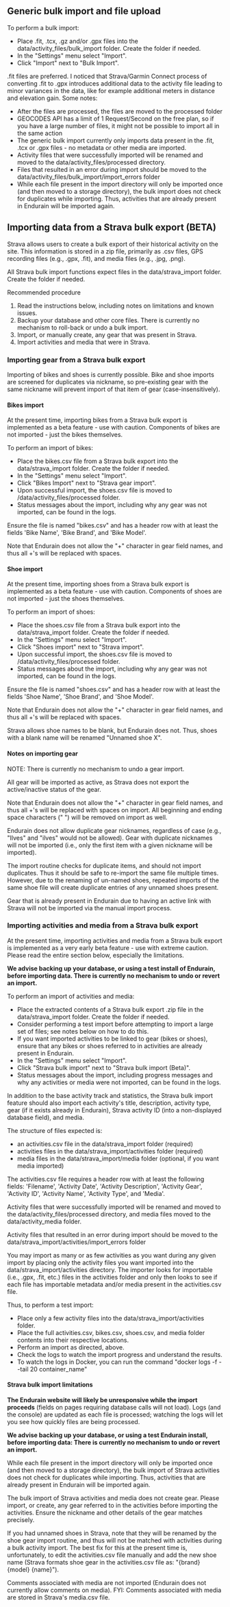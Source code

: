 ## Generic bulk import and file upload

To perform a bulk import:
- Place .fit, .tcx, .gz and/or .gpx files into the data/activity_files/bulk_import folder. Create the folder if needed.
- In the "Settings" menu select "Import".
- Click "Import" next to "Bulk Import".

.fit files are preferred. I noticed that Strava/Garmin Connect process of converting .fit to .gpx introduces additional data to the activity file leading to minor variances in the data, like for example additional 
meters in distance and elevation gain. Some notes:

- After the files are processed, the files are moved to the processed folder
- GEOCODES API has a limit of 1 Request/Second on the free plan, so if you have a large number of files, it might not be possible to import all in the same action
- The generic bulk import currently only imports data present in the .fit, .tcx or .gpx files - no metadata or other media are imported.
- Activity files that were successfully imported will be renamed and moved to the data/activity_files/processed directory.
- Files that resulted in an error during import should be moved to the data/activity_files/bulk_import/import_errors folder
- While each file present in the import directory will only be imported once (and then moved to a storage directory), the bulk import does not check for duplicates while importing. Thus, activities that are already present in Endurain will be imported again.


## Importing data from a Strava bulk export (BETA)

Strava allows users to create a bulk export of their historical activity on the site.  This information is stored in a zip file, primarily as .csv files, GPS recording files (e.g., .gpx, .fit), and media files (e.g., .jpg, .png).

All Strava bulk import functions expect files in the data/strava_import folder. Create the folder if needed.

Recommended procedure
1. Read the instructions below, including notes on limitations and known issues.
2. Backup your database and other core files.  There is currently no mechanism to roll-back or undo a bulk import.
3. Import, or manually create, any gear that was present in Strava.
4. Import activities and media that were in Strava.

### Importing gear from a Strava bulk export

Importing of bikes and shoes is currently possible. Bike and shoe imports are screened for duplicates via nickname, so pre-existing gear with the same nickname will prevent import of that item of gear (case-insensitively).

#### Bikes import

At the present time, importing bikes from a Strava bulk export is implemented as a beta feature - use with caution.  Components of bikes are not imported - just the bikes themselves. 

To perform an import of bikes: 
- Place the bikes.csv file from a Strava bulk export into the data/strava_import folder. Create the folder if needed.
- In the "Settings" menu select "Import".
- Click "Bikes Import" next to "Strava gear import".
- Upon successful import, the shoes.csv file is moved to /data/activity_files/processed folder.
- Status messages about the import, including why any gear was not imported, can be found in the logs.

Ensure the file is named "bikes.csv" and has a header row with at least the fields 'Bike Name', 'Bike Brand', and 'Bike Model'.

Note that Endurain does not allow the "+" character in gear field names, and thus all +'s will be replaced with spaces.

#### Shoe import

At the present time, importing shoes from a Strava bulk export is implemented as a beta feature - use with caution.  Components of shoes are not imported - just the shoes themselves. 

To perform an import of shoes: 
- Place the shoes.csv file from a Strava bulk export into the data/strava_import folder. Create the folder if needed.
- In the "Settings" menu select "Import".
- Click "Shoes import" next to "Strava import".
- Upon successful import, the shoes.csv file is moved to /data/activity_files/processed folder.
- Status messages about the import, including why any gear was not imported, can be found in the logs.

Ensure the file is named "shoes.csv" and has a header row with at least the fields 'Shoe Name', 'Shoe Brand', and 'Shoe Model'.

Note that Endurain does not allow the "+" character in gear field names, and thus all +'s will be replaced with spaces.

Strava allows shoe names to be blank, but Endurain does not. Thus, shoes with a blank name will be renamed "Unnamed shoe X".

#### Notes on importing gear

NOTE: There is currently no mechanism to undo a gear import.

All gear will be imported as active, as Strava does not export the active/inactive status of the gear.

Note that Endurain does not allow the "+" character in gear field names, and thus all +'s will be replaced with spaces on import.  All beginning and ending space characters (" ") will be removed on import as well.

Endurain does not allow duplicate gear nicknames, regardless of case (e.g., "Ilves" and "ilves" would not be allowed). Gear with duplicate nicknames will not be imported (i.e., only the first item with a given nickname will be imported).

The import routine checks for duplicate items, and should not import duplicates. Thus it should be safe to re-import the same file multiple times. However, due to the renaming of un-named shoes, repeated imports of the same shoe file will create duplicate entries of any unnamed shoes present. 

Gear that is already present in Endurain due to having an active link with Strava will not be imported via the manual import process.

### Importing activities and media from a Strava bulk export

At the present time, importing activities and media from a Strava bulk export is implemented as a very early beta feature - use with extreme caution.  Please read the entire section below, especially the limitations.

**We advise backing up your database, or using a test install of Endurain, before importing data.  There is currently no mechanism to undo or revert an import.**

To perform an import of activities and media: 
- Place the extracted contents of a Strava bulk export .zip file in the data/strava_import folder. Create the folder if needed. 
- Consider performing a test import before attempting to import a large set of files; see notes below on how to do this.
- If you want imported activities to be linked to gear (bikes or shoes), ensure that any bikes or shoes referred to in activities are already present in Endurain. 
- In the "Settings" menu select "Import".
- Click "Strava bulk import" next to "Strava bulk import (Beta)".
- Status messages about the import, including progress messages and why any activities or media were not imported, can be found in the logs.

In addition to the base activity track and statistics, the Strava bulk import feature should also import each activity's title, description, activity type, gear (if it exists already in Endurain), Strava activity ID (into a non-displayed database field), and media. 

The structure of files expected is:
- an activities.csv file in the data/strava_import folder (required)
- activities files in the data/strava_import/activities folder (required)
- media files in the data/strava_import/media folder (optional, if you want media imported)

The activities.csv file requires a header row with at least the following fields: 'Filename', 'Activity Date', 'Activity Description', 'Activity Gear', 'Activity ID', 'Activity Name', 'Activity Type', and 'Media'.

Activity files that were successfully imported will be renamed and moved to the data/activity_files/processed directory, and media files moved to the data/activity_media folder. 

Activity files that resulted in an error during import should be moved to the data/strava_import/activities/import_errors folder

You may import as many or as few activities as you want during any given import by placing only the activity files you want imported into the data/strava_import/activities directory. The importer looks for importable (i.e., .gpx, .fit, etc.) files in the activities folder and only then looks to see if each file has importable metadata and/or media present in the activities.csv file.

Thus, to perform a test import:
- Place only a few activity files into the data/strava_import/activities folder.
- Place the full activities.csv, bikes.csv, shoes.csv, and media folder contents into their respective locations. 
- Perform an import as directed, above.
- Check the logs to watch the import progress and understand the results. 
- To watch the logs in Docker, you can run the command "docker logs -f --tail 20 container_name"

#### Strava bulk import limitations 

**The Endurain website will likely be unresponsive while the import proceeds** (fields on pages requiring database calls will not load). Logs (and the console) are updated as each file is processed; watching the logs will let you see how quickly files are being processed. 

**We advise backing up your database, or using a test Endurain install, before importing data: There is currently no mechanism to undo or revert an import.**

While each file present in the import directory will only be imported once (and then moved to a storage directory), the bulk import of Strava activities does not check for duplicates while importing. Thus, activities that are already present in Endurain will be imported again.

The bulk import of Strava activities and media does not create gear.  Please import, or create, any gear referred to in the activities before importing the activities. Ensure the nickname and other details of the gear matches precisely.

If you had unnamed shoes in Strava, note that they will be renamed by the shoe gear import routine, and thus will not be matched with activities during a bulk activity import.  The best fix for this at the present time is, unfortunately, to edit the activities.csv file manually and add the new shoe name (Strava formats shoe gear in the activities.csv file as: "{brand} {model} {name}").

Comments associated with media are not imported (Endurain does not currently allow comments on media). FYI: Comments associated with media are stored in Strava's media.csv file.
